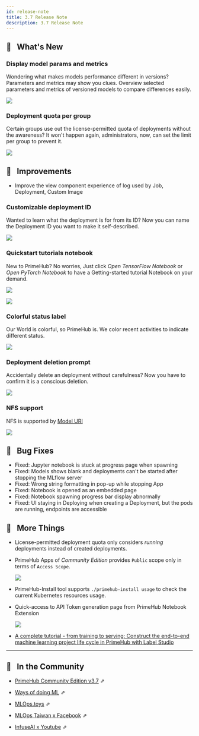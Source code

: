 ```yaml
---
id: release-note
title: 3.7 Release Note
description: 3.7 Release Note
---
```


## 🌟 &NonBreakingSpace; What's New

### Display model params and metrics

  Wondering what makes models performance different in versions? Parameters and metrics may show you clues. Overview selected parameters and metrics of versioned models to compare differences easily.

  ![](assets/model-metrics-paras.gif)

### Deployment quota per group

  Certain groups use out the license-permitted quota of deployments without the awareness? It won't happen again, administrators, now, can set the limit per group to prevent it.

  ![](assets/release-maximum-deploy.png)

## 🚀 &NonBreakingSpace; Improvements

+ Improve the view component experience of log used by Job, Deployment, Custom Image

### Customizable deployment ID

  Wanted to learn what the deployment is for from its ID? Now you can name the Deployment ID you want to make it self-described.

  ![](assets/release-note-edit-deployment-id.gif)

### Quickstart tutorials notebook

  New to PrimeHub? No worries, Just click *Open TensorFlow Notebook* or *Open PyTorch Notebook* to have a Getting-started tutorial Notebook on your demand.
  
  ![](assets/quick-launch-tf.gif)

  ![](assets/release-note-tf-notebook.png)


### Colorful status label

  Our World is colorful, so PrimeHub is. We color recent activities to indicate different status.
  
  ![](assets/release-note-color-indicators.png)

### Deployment deletion prompt

  Accidentally delete an deployment without carefulness? Now you have to confirm it is a conscious deletion.
  
  ![](assets/deployment_deletion_confirmation.gif)

### NFS support

  NFS is supported by [Model URI](model-deployment-model-uri)

  ![](assets/release-note-nfs-support.png)

## 🧰 &NonBreakingSpace; Bug Fixes

- Fixed: Jupyter notebook is stuck at progress page when spawning
- Fixed: Models shows blank and deployments can't be started after stopping the MLflow server
- Fixed: Wrong string formatting in pop-up while stopping App
- Fixed: Notebook is opened as an embedded page
- Fixed: Notebook spawning progress bar display abnormally
- Fixed: UI staying in Deploying when creating a Deployment, but the pods are running, endpoints are accessible


## 💫 &NonBreakingSpace; More Things

+ License-permitted deployment quota only considers *running* deployments instead of created deployments.

+ PrimeHub Apps of *Community Edition* provides `Public` scope only in terms of `Access Scope`.
  
  ![](assets/release-note-ce-app-public-only.png)
  
+ PrimeHub-Install tool supports `./primehub-install usage` to check the current Kubernetes resources usage.

+ Quick-access to API Token generation page from PrimeHub Notebook Extension

  ![](assets/release-note-api-token-quick-access.png)


+ [A complete tutorial - from training to serving: Construct the end-to-end machine learning project life cycle in PrimeHub with Label Studio](primehub-app-tutorial-end-to-end)


---

## 🎪 &NonBreakingSpace; In the Community


+ [PrimeHub Community Edition v3.7](https://github.com/InfuseAI/primehub/releases) &neArr;

+ [Ways of doing ML](https://waysof.ml) &neArr;

+ [MLOps.toys](https://mlops.toys/) &neArr;

+ [MLOps Taiwan x Facebook](https://www.facebook.com/groups/mlopstw/) &neArr;

+ [InfuseAI x Youtube](https://www.youtube.com/channel/UCbbRUfqKPWfZxZY62Pian-g) &neArr;
